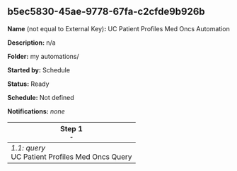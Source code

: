 ## b5ec5830-45ae-9778-67fa-c2cfde9b926b

**Name** (not equal to External Key)**:** UC Patient Profiles Med Oncs Automation

**Description:** n/a

**Folder:** my automations/

**Started by:** Schedule

**Status:** Ready

**Schedule:** Not defined

**Notifications:** _none_


| Step 1<br>_<small>-</small>_ |
| --- |
| _1.1: query_<br>UC Patient Profiles Med Oncs Query |
